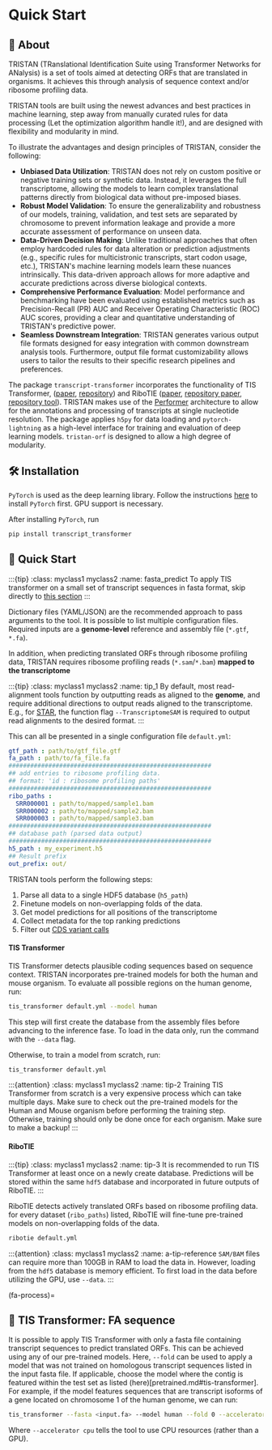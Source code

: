# Quick Start

## 👋 About

TRISTAN (TRanslational Identification Suite using Transformer Networks for ANalysis) is a set of tools aimed at detecting ORFs that are translated in organisms. It achieves this through analysis of sequence context and/or ribosome profiling data.

TRISTAN tools are built using the newest advances and best practices in machine learning, step away from manually curated rules for data processing (Let the optimization algorithm handle it!), and are designed with flexibility and modularity in mind.

To illustrate the advantages and design principles of TRISTAN, consider the following:

* **Unbiased Data Utilization**: TRISTAN does not rely on custom positive or negative training sets or synthetic data. Instead, it leverages the full transcriptome, allowing the models to learn complex translational patterns directly from biological data without pre-imposed biases.
* **Robust Model Validation**: To ensure the generalizability and robustness of our models, training, validation, and test sets are separated by chromosome to prevent information leakage and provide a more accurate assessment of performance on unseen data.
* **Data-Driven Decision Making**: Unlike traditional approaches that often employ hardcoded rules for data alteration or prediction adjustments (e.g., specific rules for multicistronic transcripts, start codon usage, etc.), TRISTAN's machine learning models learn these nuances intrinsically. This data-driven approach allows for more adaptive and accurate predictions across diverse biological contexts.
* **Comprehensive Performance Evaluation**: Model performance and benchmarking have been evaluated using established metrics such as Precision-Recall (PR) AUC and Receiver Operating Characteristic (ROC) AUC scores, providing a clear and quantitative understanding of TRISTAN's predictive power.
* **Seamless Downstream Integration**: TRISTAN generates various output file formats designed for easy integration with common downstream analysis tools. Furthermore, output file format customizability allows users to tailor the results to their specific research pipelines and preferences.

The package `transcript-transformer` incorporates the functionality of TIS Transformer, ([paper](https://doi.org/10.1093/nargab/lqad021), [repository](https://github.com/TRISTAN-ORF/TIS_transformer)) and RiboTIE ([paper](https://doi.org/10.1101/2023.06.20.545724), [repository paper](https://github.com/TRISTAN-ORF/RiboTIE_article), [repository tool](https://github.com/TRISTAN-ORF/RiboTIE)). TRISTAN makes use of the [Performer](https://arxiv.org/abs/2009.14794) architecture to allow for the annotations and processing of transcripts at single nucleotide resolution. The package applies `h5py` for data loading and `pytorch-lightning` as a high-level interface for training and evaluation of deep learning models. `tristan-orf` is designed to allow a high degree of modularity.


## 🛠️ Installation

`PyTorch` is used as the deep learning library. Follow the instructions [here](https://pytorch.org/get-started/locally/) to install `PyTorch` first. GPU support is necessary.

After installing `PyTorch`, run

```bash
pip install transcript_transformer
```

## 📖 Quick Start

:::{tip}
:class: myclass1 myclass2
:name: fasta_predict
To apply TIS transformer on a small set of transcript sequences in fasta format, skip directly to [this section](#fa-process)
:::

Dictionary files (YAML/JSON) are the recommended approach to pass arguments to the tool. It is possible to list multiple configuration files. Required inputs are a **genome-level** reference and assembly file (`*.gtf`, `*.fa`).

In addition, when predicting translated ORFs through ribosome profiling data, TRISTAN requires ribosome profiling reads (`*.sam`/`*.bam`) **mapped to the transcriptome**

:::{tip}
:class: myclass1 myclass2
:name: tip_1
By default, most read-alignment tools function by outputting reads as aligned to the **genome**, and require additional directions to output reads aligned to the transcriptome. E.g., for [STAR](https://alexdobin.github.io/STAR/), the function flag `--TranscriptomeSAM` is required to output read alignments to the desired format.
:::


This can all be presented in a single configuration file `default.yml`:

```yaml
gtf_path : path/to/gtf_file.gtf
fa_path : path/to/fa_file.fa
########################################################
## add entries to ribosome profiling data.
## format: 'id : ribosome profiling paths'
########################################################
ribo_paths :
  SRR000001 : path/to/mapped/sample1.bam
  SRR000002 : path/to/mapped/sample2.bam
  SRR000003 : path/to/mapped/sample3.bam
########################################################
## database path (parsed data output)
########################################################
h5_path : my_experiment.h5
## Result prefix 
out_prefix: out/
```

TRISTAN tools perform the following steps:
1. Parse all data to a single HDF5 database (`h5_path`)
2. Finetune models on non-overlapping folds of the data.
3. Get model predictions for all positions of the transcriptome
4. Collect metadata for the top ranking predictions
5. Filter out [CDS variant calls](user_guide.md#CDS-filters)


#### TIS Transformer

TIS Transformer detects plausible coding sequences based on sequence context. TRISTAN incorporates pre-trained models for both the human and mouse organism. To evaluate all possible regions on the human genome, run:

```bash
tis_transformer default.yml --model human
```

This step will first create the database from the assembly files before advancing to the inference fase. To load in the data only, run the command with the `--data` flag.

Otherwise, to train a model from scratch, run:

```bash
tis_transformer default.yml
```


:::{attention}
:class: myclass1 myclass2
:name: tip-2
Training TIS Transformer from scratch is a very expensive process which can take multiple days. Make sure to check out the pre-trained models for the Human and Mouse organism before performing the training step. Otherwise, training should only be done once for each organism. Make sure to make a backup!
:::


#### RiboTIE

:::{tip}
:class: myclass1 myclass2
:name: tip-3
It is recommended to run TIS Transformer at least once on a newly create database. Predictions will be stored within the same `hdf5` database and incorporated in future outputs of RiboTIE. 
:::

RiboTIE detects actively translated ORFs based on ribosome profiling data. for every dataset (`ribo_paths`) listed, RiboTIE will fine-tune pre-trained models on non-overlapping folds of the data.

```bash
ribotie default.yml
```

:::{attention}
:class: myclass1 myclass2
:name: a-tip-reference
`SAM/BAM` files can require more than 100GB in RAM to load the data in. However, loading from the `hdf5` database is memory efficient. To first load in the data before utilizing the GPU, use `--data`.
:::

(fa-process)=
## 🧬 TIS Transformer: FA sequence

It is possible to apply TIS Transformer with only a fasta file containing transcript sequences to predict translated ORFs. This can be achieved using any of our pre-trained models. Here, `--fold` can be used to apply a model that was not trained on homologous transcript sequences listed in the input fasta file. If applicable, choose the model where the contig is featured within the test set as listed (here)[pretrained.md#tis-transformer]. For example, if the model features sequences that are transcript isoforms of a gene located on chromosome 1 of the human genome, we can run: 

```bash
tis_transformer --fasta <input.fa> --model human --fold 0 --accelerator cpu
```

Where `--accelerator cpu` tells the tool to use CPU resources (rather than a GPU).
